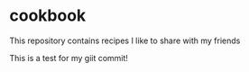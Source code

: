 # cookbook
This repository contains recipes I like to share with my friends

This is a test for my giit commit!
